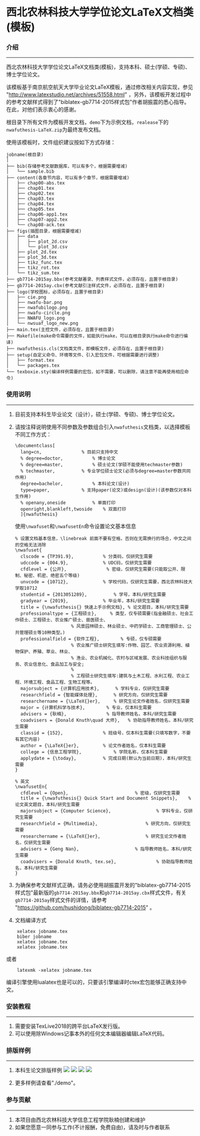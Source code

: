 # 西北农林科技大学学位论文LaTeX文档类(模板)

### 介绍
---------------------

西北农林科技大学学位论文LaTeX文档类(模板)，支持本科、硕士(学硕、专硕)、博士学位论文。

该模板基于南京航空航天大学毕业论文LaTeX模板，通过修改相关内容实现，参见 "http://www.latexstudio.net/archives/51558.html" ，另外，该模板开发过程中的参考文献样式得到了"biblatex-gb7714-2015样式包"作者胡振震的悉心指导。在此，对他们表示衷心的感谢。

根目录下所有文件为模板开发文档，`demo`下为示例文档，`realease`下的`nwafuthesis-LaTeX.zip`为最终发布文档。

使用该模板时，文件组织建议按如下方式存储：
```
jobname(根目录)
│ 
├── bib(存储参考文献数据库，可以有多个，根据需要增减)
│   └── sample.bib                
├── content(各章节内容，可以有多个章节，根据需要增减)
│   ├── chap00-abs.tex
│   ├── chap01.tex
│   ├── chap02.tex
│   ├── chap03.tex
│   ├── chap04.tex
│   ├── chap05.tex
│   ├── chap06-app1.tex
│   ├── chap07-app2.tex
│   └── chap08-ack.tex
├── figs(插图目录，根据需要增减)
│   ├── data
│   │   ├── plot_2d.csv
│   │   └── plot_3d.csv
│   ├── plot_2d.tex
│   ├── plot_3d.tex
│   ├── tikz_func.tex
│   ├── tikz_rot.tex
│   └── tikz_sum.tex
├── gb7714-2015ay.bbx(参考文献著录、列表样式文件，必须存在，且置于根目录)
├── gb7714-2015ay.cbx(参考文献引注样式文件，必须存在，且置于根目录)
├── logo(学校图标，必须存在，且置于根目录)
│   ├── cie.png
│   ├── nwafu-bar.png
│   ├── nwafubilogo.png
│   ├── nwafu-circle.png
│   ├── NWAFU_logo.png
│   └── nwsuaf_logo_new.png
├── main.tex(主控文件，必须存在，且置于根目录)
├── Makefile(make命令需要的文件，如能执行make，可以在根目录执行make命令进行编译)
├── nwafuthesis.cls(文档类文件，即模板文件，必须存在，且置于根目录)
├── setup(自定义命令、环境等文件、引入宏包文件，可根据需要进行调整)
│   ├── format.tex
│   └── packages.tex
└── texboxie.sty(编译样例需要的宏包，如不需要，可以删除，请注意不能再使用相应命令)
```

### 使用说明
---------------------

1. 目前支持本科生毕业论文（设计），硕士(学硕、专硕)、博士学位论文。
2. 请按注释说明使用不同参数及参数组合引入`nwafuthesis`文档类，以选择模板不同工作方式：
   ```
   \documentclass[
     lang=cn,				% 目前只支持中文
     % degree=doctor,			% 博士论文
     % degree=master,			% 硕士论文(学硕不能使用techmaster参数)
     % techmaster,			% 专业学位硕士论文(必须与degree=master参数共同作用)
     degree=bachelor,			% 本科论文(设计)
     type=paper,			% 支持paper(论文)或design(设计)(该参数仅对本科生作用)
     % openany,oneside			% 单面打印
     openright,blankleft,twoside	% 双面打印
     ]{nwafuthesis}
   ```   

   使用`\nwafuset`和`\nwafusetEn`命令设置论文基本信息
   ```
   % 设置文档基本信息，\linebreak 前面不要有空格，否则在无需换行的场合，中文之间的空格无法消除
   \nwafuset{
     clscode = {TP391.9},			% 分类码，仅研究生需要
     udccode = {004.9},				% UDC码，仅研究生需要
     cfdlevel = {公开},				% 密级，仅研究生需要(只能取公开、限制、秘密、机密、绝密五个等级)
     unvcode = {10712},				% 学校代码，仅研究生需要，西北农林科技大学取10712
     studentid = {2013051289},			% 学号，本科/研究生需要
     gradyear = {2019},				% 毕业年，本科/研究生需要
     title = {\nwafuthesis{} 快速上手示例文档},	% 论文题目，本科/研究生需要
     professionaltype = {工程硕士},		% 类型，仅专硕需要(指金融硕士、社会工作硕士、工程硕士、农业推广硕士、兽医硕士、
						% 风景园林硕士、林业硕士、中药学硕士、工商管理硕士、公共管理硕士等10种类型。)
     professionalfield = {软件工程},		% 专硕，仅专硕需要
						% 农业推广硕士研究生填写:作物、园艺、农业资源利用、植物保护、养殖、草业、林业、
						% 渔业、农业机械化、农村与区域发展、农业科技组织与服务、农业信息化、食品加工与安全;
						% 
						% 工程硕士研究生填写:建筑与土木工程、水利工程、农业工程、环境工程、食品工程、生物工程等。
     majorsubject = {计算机应用技术},		% 学科专业，仅研究生需要
     researchfield = {智能媒体处理},		% 研究方向，仅研究生需要
     researchername = {\LaTeX{}er},		% 研究生论文作者姓名，仅研究生需要
     major = {计算机科学与技术},		% 专业，仅本科生需要
     advisers = {耿楠},				% 指导教师姓名，本科/研究生需要
     coadvisers = {Donald Knuth\quad 大师},	% 协助指导教师姓名，本科/研究生需要
     classid = {152},				% 班级号，仅本科生需要(只填写数字，不要有其它内容)
     author = {\LaTeX{}er},			% 论文作者姓名，仅本科生需要
     college = {信息工程学院},			% 学院名称，仅本科生需要 
     applydate = {\today},			% 完成日期(默认为当前日期)，本科/研究生需要
   }
   
   % 英文
   \nwafusetEn{
     cfdlevel = {Open},							% 密级，仅研究生需要
     title = {\nwafuthesis{} Quick Start and Document Snippets},	% 论文英文题目，本科/研究生需要
     majorsubject = {Computer Science},					% 学科专业，仅研究生需要
     researchfield = {Multimedia},					% 研究方向，仅研究生需要
     researchername = {\LaTeX{}er},					% 研究生论文作者姓名，仅研究生需要
     advisers = {Geng Nan},						% 指导教师姓名，本科/研究生需要
     coadvisers = {Donald Knuth, tex.se},				% 协助指导教师姓名，本科/研究生需要
   }
   ```

3. 为确保参考文献样式正确，请务必使用胡振震开发的"biblatex-gb7714-2015样式包"最新版的`gb7714-2015ay.bbx`和`gb7714-2015ay.cbx`样式文件，有关`gb7714-2015ay`样式文件的详情，请参考 "https://github.com/hushidong/biblatex-gb7714-2015" 。

4. 文档编译方式

```
	xelatex jobname.tex
	biber jobname
	xelatex jobname.tex
	xelatex jobname.tex
```

或者

```
	latexmk -xelatex jobname.tex
```

编译引擎使用lualatex也是可以的，只要该引擎编译时ctex宏包能够正确支持中文。

### 安装教程
---------------------

1. 需要安装TexLive2018的跨平台LaTeX发行版。
2. 可以使用除Windows记事本外的任何文本编辑器编辑LaTeX代码。

### 排版样例
---------------------

1. 本科生论文排版样例
![](./screenshot/output00.png)
![](./screenshot/output01.png)
![](./screenshot/output02.png)
![](./screenshot/output03.png)


2. 更多样例请查看"./demo"。

###  参与贡献
---------------------
1. 本项目由西北农林科技大学信息工程学院耿楠创建和维护
2. 如果您愿意一同参与工作(不计报酬，免费自由)，请及时与作者联系
